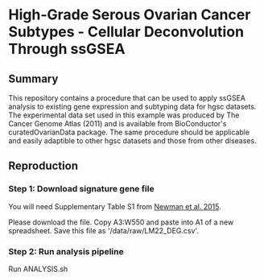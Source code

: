 # High-Grade Serous Ovarian Cancer Subtypes - Cellular Deconvolution Through ssGSEA

## Summary
This repository contains a procedure that can be used to apply ssGSEA analysis to 
existing gene expression and subtyping data for hgsc datasets. The experimental
data set used in this example was produced by The Cancer Genome Atlas (2011) and
is available from BioConductor's curatedOvarianData package. The same procedure
should be applicable and easily adaptible to other hgsc datasets and those from
other diseases.

## Reproduction

### Step 1: Download signature gene file
You will need Supplementary Table S1 from
[Newman et al. 2015](https://doi.org/10.1038/nmeth.3337).

Please download the file. Copy A3:W550 and paste into A1 of a new spreadsheet.
Save this file as '/data/raw/LM22_DEG.csv'.

### Step 2: Run analysis pipeline
Run ANALYSIS.sh

